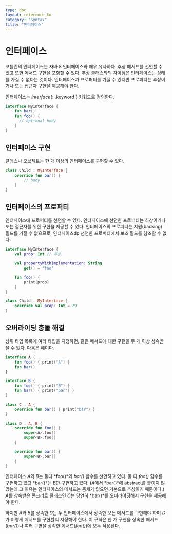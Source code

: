 ```yaml
---
type: doc
layout: reference_ko
category: "Syntax"
title: "인터페이스"
---
```


# 인터페이스

코틀린의 인터페이스는 자바 8 인터페이스와 매우 유사하다.
추상 메서드를 선언할 수 있고 또한 메서드 구현을 포함할 수 있다.
추상 클래스와의 차이점은 인터페이스는 상태를 가질 수 없다는 것이다.
인터페이스가 프로퍼티를 가질 수 있지만
프로퍼티는 추상이거나 또는 접근자 구현을 제공해야 한다.

인터페이스는 *interface*{: .keyword } 키워드로 정의한다.

``` kotlin
interface MyInterface {
    fun bar()
    fun foo() {
      // optional body
    }
}
```

## 인터페이스 구현

클래스나 오브젝트는 한 개 이상의 인터페이스를 구현할 수 있다.

``` kotlin
class Child : MyInterface {
    override fun bar() {
        // body
    }
}
```

## 인터페이스의 프로퍼티

인터페이스에 프로퍼티를 선언할 수 있다. 인터페이스에 선언한 프로퍼티는 추상이거나
또는 접근자를 위한 구현을 제공할 수 있다.
인터페이스의 프로퍼티는 지원(backing) 필드를 가질 수 없으므로,
인터페이스dp 선언한 프로퍼티에서 보조 필드를 참조할 수 없다.

``` kotlin
interface MyInterface {
    val prop: Int // 추상

    val propertyWithImplementation: String
        get() = "foo"

    fun foo() {
        print(prop)
    }
}

class Child : MyInterface {
    override val prop: Int = 29
}
```

## 오버라이딩 충돌 해결

상위 타입 목록에 여러 타입을 지정하면, 같은 메서드에 대한 구현을 두 개 이상 상속받을 수 있다.
다음은 예이다.

``` kotlin
interface A {
    fun foo() { print("A") }
    fun bar()
}

interface B {
    fun foo() { print("B") }
    fun bar() { print("bar") }
}

class C : A {
    override fun bar() { print("bar") }
}

class D : A, B {
    override fun foo() {
        super<A>.foo()
        super<B>.foo()
    }

    override fun bar() {
        super<B>.bar()
    }
}
```

인터페이스 *A*와 *B*는 둘다 *foo()*와 *bar()* 함수를 선언하고 있다.
둘 다 *foo()* 함수를 구현하고 있고 *bar()*는 *B*만 구현하고 있다.
(*A*에서 *bar()*에 abstract를 붙이지 않았는데 그 이유는 인터페이스의 메서드는 몸체가 없으면 기본으로 추상이기 때문이다.)
*A*를 상속받은 콘크리트 클래스인 *C*는 당연히 *bar()*를 오버라이딩해서 구현을 제공해야 한다.

하지만 *A*와 *B*를 상속한 *D*는 두 인터페이스에서 상속한 모든 메서드를 구현해야 하며
*D*가 어떻게 메서드를 구현할지 지정해야 한다.
이 규칙은 한 개 구현을 상속한 메서드(*bar()*)나 여러 구현을 상속한 메서드(*foo()*)에
모두 적용된다.
